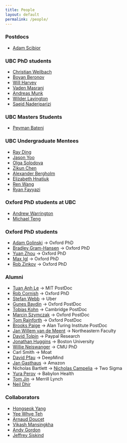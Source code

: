 ```yaml
---
title: People
layout: default
permalink: /people/
---
```


### Postdocs
- [Adam Scibior](http://mlg.eng.cam.ac.uk/adam/)

### UBC PhD students
- [Christian Weilbach](https://whilo.github.io/)
- [Boyan Beronov]()
- [Will Harvey](https://scholar.google.co.uk/citations?user=kDd7nBkAAAAJ&hl=en)
- [Vaden Masrani](https://vmasrani.github.io/)
- [Andreas Munk](https://ammunk.com/home/index.php)
- [Wilder Lavington](https://scholar.google.com/citations?user=Ae2Qc0gAAAAJ&hl=en)
- [Saeid Naderiparizi](https://www.cs.ubc.ca/~saeidnp/)

### UBC Masters Students

- [Peyman Bateni](https://nextcanada.com/entrepreneurs/the-next-36/2018/peyman-bateni)

### UBC Undergraduate Mentees

- [Ray Ding](https://www.linkedin.com/in/raydz/)
- [Jason Yoo](https://www.linkedin.com/in/jjsyoo/)
- [Olga Solodova](https://www.linkedin.com/in/olga-solodova-9b138318b/)
- [Zikun Chen]()
- [Alexander Bergholm](https://www.linkedin.com/in/alexander-bergholm/?originalSubdomain=ca)
- [Elizabeth Hnatiuk](https://www.linkedin.com/in/elizabeth-hnatiuk-871558162/)
- [Ren Wang]()
- [Ryan Fayyazi](https://rfayyazi.github.io)

### Oxford PhD students at UBC
- [Andrew Warrington](http://www.robots.ox.ac.uk/~andreww)
- [Michael Teng](https://www.linkedin.com/in/michael-teng-50555664/)

### Oxford PhD students
- [Adam Golinski](http://adamgol.me/) -> Oxford PhD
- [Bradley Gram-Hansen](http://www.robots.ox.ac.uk/~bradley) -> Oxford PhD
- [Yuan Zhou](https://yuaanzhou.github.io/) -> Oxford PhD
- [Max Igl](http://maximilianigl.github.io/) -> Oxford PhD
- [Rob Zinkov](http://www.zinkov.com/) -> Oxford PhD

<!-- ### MS students -->
### Alumni
- [Tuan Anh Le](http://www.tuananhle.co.uk/) -> MIT PostDoc
- [Rob Cornish](http://www.robots.ox.ac.uk/~rcornish/index.html) -> Oxford PhD
- [Stefan Webb](http://stefanwebb.uk) -> Uber
- [Gunes Baydin](http://www.robots.ox.ac.uk/~gunes/) -> Oxford PostDoc
- [Tobias Kohn]() -> Cambridge PostDoc
- [Marcin Szymczak](https://www.inf.ed.ac.uk/people/students/Marcin_Szymczak.html) -> Oxford PostDoc
- [Tom Rainforth](http://www.robots.ox.ac.uk/~twgr) -> Oxford PostDoc
- [Brooks Paige](http://www.robots.ox.ac.uk/~brooks) -> Alan Turing Institute PostDoc
- [Jan Willem van de Meent](http://www.robots.ox.ac.uk/~jwvdm/) -> Northeastern Faculty
- [David Tolpin](http://offtopia.net/) -> Paypal Research
- [Jonathan Huggins](http://www.jhhuggins.org/) -> Boston University
- [Willie Neiswanger](http://www.cs.cmu.edu/~wdn/) -> CMU PhD
- Carl Smith -> Moat
- [David Pfau](http://davidpfau.com/) -> DeepMind
- [Jan Gasthaus](http://www.gatsby.ucl.ac.uk/~ucabjga/) -> Amazon
- Nicholas Bartlett -> [Nicholas Campelia](https://www.linkedin.com/in/nicholas-campelia-4695a29) -> Two Sigma
- [Yura Perov](http://www.robots.ox.ac.uk/~perov/) -> Babylon Health
- [Tom Jin](https://www.stats.ox.ac.uk/~sjin/) -> Merrill Lynch
- [Neil Dhir](http://www.robots.ox.ac.uk/~neild/)

### Collaborators

- [Hongseok Yang](http://www.cs.ox.ac.uk/people/hongseok.yang/Public/Home.html)
- [Yee Whye Teh](http://www.stats.ox.ac.uk/~teh/)
- [Arnaud Doucet](http://www.stats.ox.ac.uk/~doucet/)
- [Vikash Mansingkha](http://web.mit.edu/vkm/www/)
- [Andy Gordon](https://onedrive.live.com/view.aspx/adg?cid=c6149b019d236bf5)
- [Jeffrey Siskind](https://engineering.purdue.edu/~qobi/)
